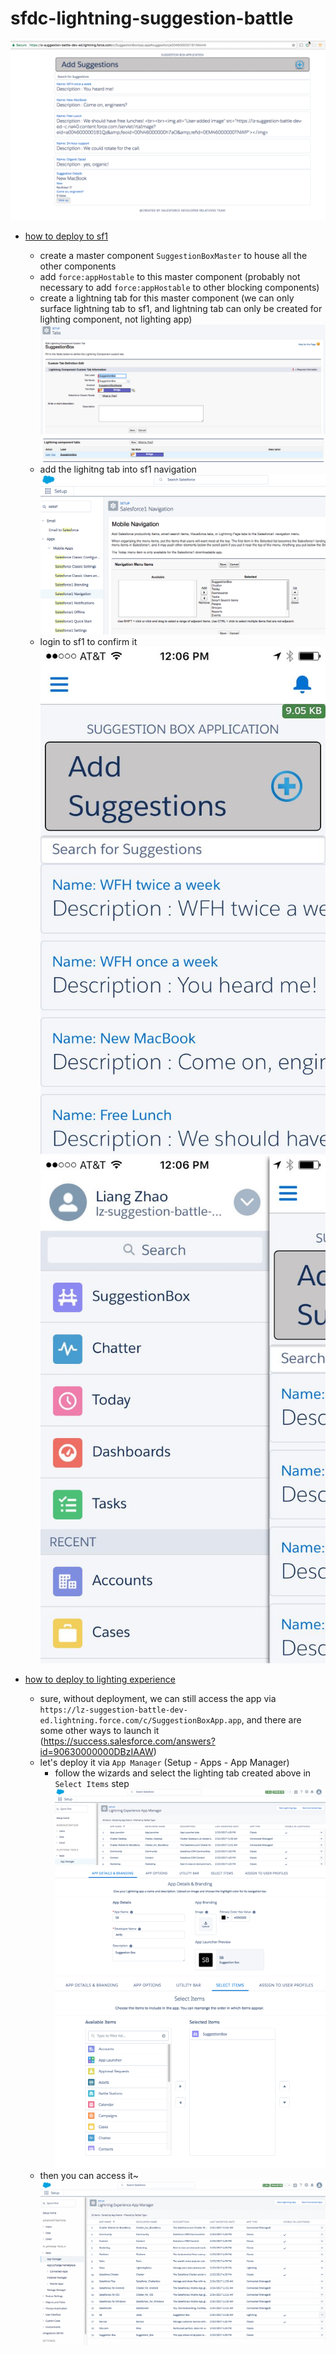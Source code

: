 # sfdc-lightning-suggestion-battle


![demo.gif](/imgs/demo.gif)

* [how to deploy to sf1](http://reidcarlberg.github.io/lightning-newbie/hello-salesforce1.html)
  * create a master component `SuggestionBoxMaster` to house all the other components
  * add `force:appHostable` to this master component (probably not necessary to add `force:appHostable` to other blocking components)
  * create a lightning tab for this master component (we can only surface lightning tab to sf1, and lightning tab can only be created for lighting component, not lighting app)
  ![tab1.png](/imgs/tab1.png)
  ![tab2.png](/imgs/tab2.png)
  * add the lighitng tab into sf1 navigation
  ![nav.png](/imgs/nav.png)
  * login to sf1 to confirm it
  ![sf1-1.jpg](/imgs/sf1-1.jpg)
  ![sf1-2.jpg](/imgs/sf1-2.jpg)

* [how to deploy to lighting experience](http://reidcarlberg.github.io/lightning-newbie/hello-salesforce1.html)
  * sure, without deployment, we can still access the app via `https://lz-suggestion-battle-dev-ed.lightning.force.com/c/SuggestionBoxApp.app`, and there are some other ways to launch it (https://success.salesforce.com/answers?id=90630000000DBzIAAW)
  * let's deploy it via `App Manager` (Setup - Apps - App Manager)
    * follow the wizards and select the lighting tab created above in `Select Items` step
    ![lg1.png](/imgs/lg1.png)
    ![lg2.png](/imgs/lg2.png)
    ![lg3.png](/imgs/lg3.png)
  * then you can access it~
    ![lg-4.gif](/imgs/lg-4.gif)

